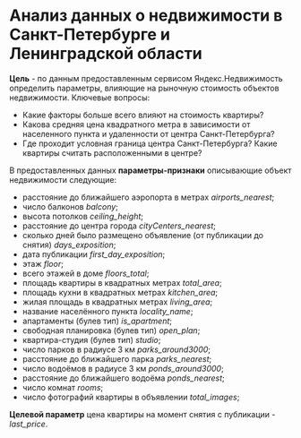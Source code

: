 # Анализ данных о недвижимости в Санкт-Петербурге и Ленинградской области

**Цель** - по данным предоставленным сервисом Яндекс.Недвижимость определить параметры, влияющие на рыночную стоимость объектов недвижимости.
Ключевые вопросы:
- Какие факторы больше всего влияют на стоимость квартиры?
- Какова средняя цена квадратного метра в зависимости от населенного пункта и удаленности от центра Санкт-Петербурга?
- Где проходит условная граница центра Санкт-Петербурга? Какие квартиры считать расположенными в центре?


В предоставленных данных **параметры-признаки** описывающие объект недвижимости следующие:
- расстояние до ближайшего аэропорта в метрах _airports_nearest_;
- число балконов _balcony_;
- высота потолков _ceiling_height_;
- расстояние до центра города _cityCenters_nearest_;
- сколько дней было размещено объявление (от публикации до снятия) _days_exposition_;
- дата публикации _first_day_exposition_;
- этаж _floor_;
- всего этажей в доме _floors_total_;
- площадь квартиры в квадратных метрах _total_area_;
- площадь кухни в квадратных метрах _kitchen_area_;
- жилая площадь в квадратных метрах _living_area_;
- название населённого пункта _locality_name_;
- апартаменты (булев тип) _is_apartment_;
- свободная планировка (булев тип) _open_plan_;
- квартира-студия (булев тип) _studio_;
- число парков в радиусе 3 км _parks_around3000_;
- расстояние до ближайшего парка _parks_nearest_;
- число водоёмов в радиусе 3 км _ponds_around3000_;
- расстояние до ближайшего водоёма _ponds_nearest_;
- число комнат _rooms_;
- число фотографий квартиры в объявлении _total_images_;


**Целевой параметр** цена квартиры на момент снятия с публикации - _last_price_.

